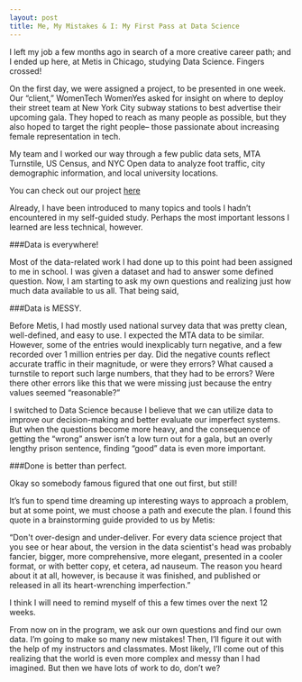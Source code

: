 ```yaml
---
layout: post
title: Me, My Mistakes & I: My First Pass at Data Science
---
```


I left my job a few months ago in search of a more creative career path; and I ended up
here, at Metis in Chicago, studying Data Science. Fingers crossed!

On the first day, we were assigned a project, to be presented in one week. Our “client,”
WomenTech WomenYes asked for insight on where to deploy their street team at New York
City subway stations to best advertise their upcoming gala. They hoped to reach as many
people as possible, but they also hoped to target the right people– those passionate
about increasing female representation in tech. 

My team and I worked our way through a few public data sets, MTA Turnstile, US Census,
and NYC Open data to analyze foot traffic, city demographic information, and local
university locations. 
 
You can check out our project [here](https://github.com/camhilker/MTA-Turnstile-Analysis)


Already, I have been introduced to many topics and tools I hadn’t encountered in my self-guided study. Perhaps the most important lessons I learned are less technical, however. 


###Data is everywhere!

Most of the data-related work I had done up to this point had been assigned to me in school. I was given a dataset and had to answer some defined
question. Now, I am starting to ask my own questions and realizing just how much data available to us all. That being said, 


###Data is MESSY.

Before Metis, I had mostly used national survey data that was pretty clean, well-defined, and easy to use. I expected the MTA data to be similar.
However, some of the entries would inexplicably turn negative, and a few recorded over 1 million entries per day. Did the negative counts reflect
accurate traffic in their magnitude, or were they errors? What caused a turnstile to report such large numbers, that they had to be errors? Were there
other errors like this that we were missing just because the entry values seemed “reasonable?”

I switched to Data Science because I believe that we can utilize data to improve our decision-making and better evaluate our imperfect systems. But when
the questions become more heavy, and the consequence of getting the “wrong” answer isn’t a low turn out for a gala, but an overly lengthy prison
sentence, finding “good” data is even more important. 


###Done is better than perfect. 

Okay so somebody famous figured that one out first, but still!

It’s fun to spend time dreaming up interesting ways to approach a problem, but at some point, we must choose a path and execute the plan. I found this
quote in a brainstorming guide provided to us by Metis:

“Don't over-design and under-deliver. For every data science project that you see or hear about, the version in the data scientist's head was probably
fancier, bigger, more comprehensive, more elegant, presented in a cooler format, or with better copy, et cetera, ad nauseum. The reason you heard about
it at all, however, is because it was finished, and published or released in all its heart-wrenching imperfection.”

I think I will need to remind myself of this a few times over the next 12 weeks.

From now on in the program, we ask our own questions and find our own data. I’m going to make so many new mistakes! Then, I’ll figure it out with the
help of my instructors and classmates. Most likely, I’ll come out of this realizing that the world is even more complex and messy than I had imagined.
But then we have lots of work to do, don’t we?

